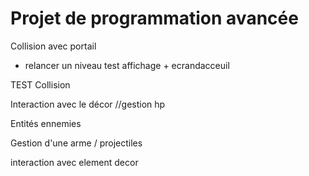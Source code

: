 # Projet de programmation avancée

Collision avec portail
+ relancer un niveau test affichage + ecrandacceuil

TEST Collision

Interaction avec le décor //gestion hp

Entités ennemies

Gestion d'une arme / projectiles

interaction avec element decor


